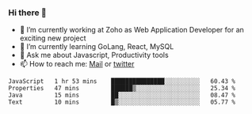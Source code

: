### Hi there 👋

- 🔭 I’m currently working at Zoho as Web Application Developer for an exciting new project
- 🌱 I’m currently learning GoLang, React, MySQL
- 💬 Ask me about Javascript, Productivity tools 
- 📫 How to reach me: [Mail](mailto:kvaishak47@gmail.com) or [twitter](https://twitter.com/_kvaishak)

<!--START_SECTION:waka-->
```text
JavaScript   1 hr 53 mins    ███████████████░░░░░░░░░░   60.43 % 
Properties   47 mins         ██████▒░░░░░░░░░░░░░░░░░░   25.34 % 
Java         15 mins         ██░░░░░░░░░░░░░░░░░░░░░░░   08.47 % 
Text         10 mins         █▒░░░░░░░░░░░░░░░░░░░░░░░   05.77 % 
```
<!--END_SECTION:waka-->
